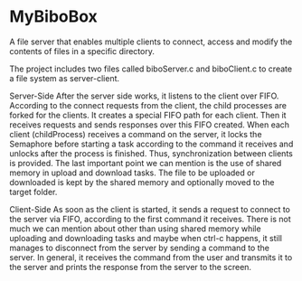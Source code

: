 # MyBiboBox
A file server that enables multiple clients to connect, access  and modify the contents of  files in a specific directory.

The project includes two files called biboServer.c and biboClient.c to create a file system as server-client.

Server-Side
After the server side works, it listens to the client over FIFO. According to the connect 
requests from the client, the child processes are forked for the clients. It creates a special 
FIFO path for each client. Then it receives requests and sends responses over this FIFO
created.
When each client (childProcess) receives a command on the server, it locks the 
Semaphore before starting a task according to the command it receives and unlocks after the 
process is finished. Thus, synchronization between clients is provided.
The last important point we can mention is the use of shared memory in upload and 
download tasks. The file to be uploaded or downloaded is kept by the shared memory and 
optionally moved to the target folder.

Client-Side
As soon as the client is started, it sends a request to connect to the server via FIFO, 
according to the first command it receives. There is not much we can mention about other 
than using shared memory while uploading and downloading tasks and maybe when ctrl-c 
happens, it still manages to disconnect from the server by sending a command to the server.
In general, it receives the command from the user and transmits it to the server and prints 
the response from the server to the screen.

